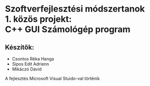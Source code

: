 # Szoftverfejlesztési módszertanok<br>1. közös projekt:<br>C++ GUI Számológép program
## Készítők:
- Csontos Réka Hanga
- Sipos Edit Adrienn
- Mikáczó Dávid

A fejlesztés Microsoft Visual Stuido-val történik
